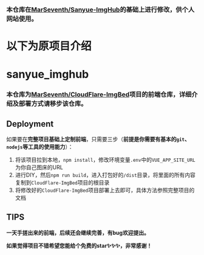 ### 本仓库在[MarSeventh/Sanyue-ImgHub](https://github.com/MarSeventh/Sanyue-ImgHub)的基础上进行修改，供个人网站使用。
# 以下为原项目介绍

# sanyue_imghub

### 本仓库为[MarSeventh/CloudFlare-ImgBed](https://github.com/MarSeventh/CloudFlare-ImgBed)项目的前端仓库，详细介绍及部署方式请移步该仓库。

## Deployment

如果要在**完整项目基础上定制前端**，只需要三步（**前提是你需要有基本的`git`、`nodejs`等工具的使用能力**）：

1. 将该项目拉到本地，`npm install`，修改环境变量`.env`中的`VUE_APP_SITE_URL`为你自己图床的URL
2. 进行DIY，然后`npm run build`，进入打包好的`/dist`目录，将里面的所有内容复制到`CloudFlare-ImgBed`项目的根目录
3. 将修改好的`CloudFlare-ImgBed`项目部署上去即可，具体方法参照完整项目的文档

## TIPS

**一天手搓出来的前端，后续还会继续完善，有bug欢迎提出。**

**如果觉得项目不错希望您能给个免费的star✨✨✨，非常感谢！**

